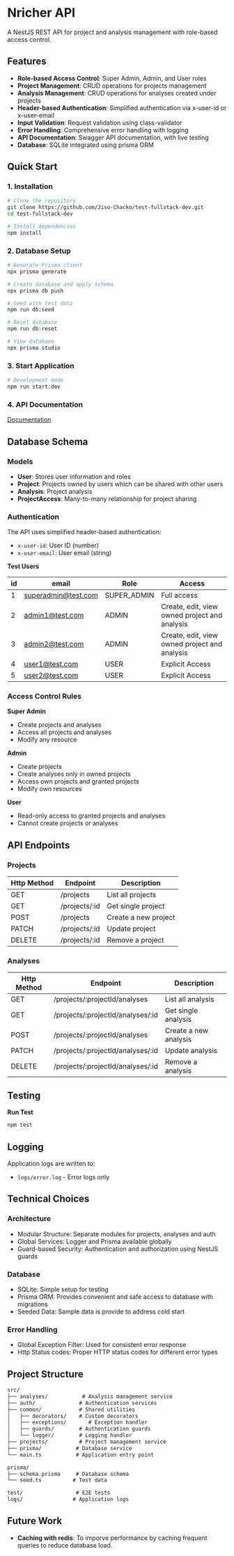 # Nricher API

A NestJS REST API for project and analysis management with role-based access control.

## Features

- **Role-based Access Control**: Super Admin, Admin, and User roles
- **Project Management**: CRUD operations for projects management
- **Analysis Management**: CRUD operations for analyses created under projects
- **Header-based Authentication**: Simplified authentication via x-user-id or x-user-email
- **Input Validation**: Request validation using class-validator
- **Error Handling**: Comprehensive error handling with logging
- **API Documentation**: Swagger API documentation, with live testing
- **Database**: SQLite integrated using prisma ORM

## Quick Start
### 1. Installation
```bash
# Clone the repository
git clone https://github.com/Jiso-Chacko/test-fullstack-dev.git
cd test-fullstack-dev

# Install dependencies
npm install
```

### 2. Database Setup
```bash
# Generate Prisma client
npx prisma generate

# Create database and apply schema
npx prisma db push

# Seed with test data
npm run db:seed

# Reset database
npm run db:reset

# View database
npx prisma studio
```

### 3. Start Application
```bash
# Development mode
npm run start:dev
```

### 4. API Documentation

[Documentation](http://localhost:3000/api-docs)

## Database Schema

### Models
- **User**: Stores user information and roles
- **Project**: Projects owned by users which can be shared with other users
- **Analysis**: Project analysis
- **ProjectAccess**: Many-to-many relationship for project sharing

### Authentication
The API uses simplified header-based authentication:
- `x-user-id`: User ID (number)
- `x-user-email`: User email (string)

 **Test Users**

 | id | email | Role | Access                                        |
 |----|-------|------|-----------------------------------------------|
 | 1  | superadmin@test.com  |   SUPER_ADMIN   | Full access                                   |
 | 2  | admin1@test.com |  ADMIN    | Create, edit, view owned project and analysis |
 | 3  | admin2@test.com  |    ADMIN  | Create, edit, view owned project and analysis                                              |
| 4  |    user1@test.com   |  USER    | Explicit Access                               |
| 5  |    user2@test.com   |   USER   | Explicit Access                               |

### Access Control Rules
**Super Admin**

- Create projects and analyses
- Access all projects and analyses
- Modify any resource

**Admin**

- Create projects
- Create analyses only in owned projects
- Access own projects and granted projects
- Modify own resources

**User**
- Read-only access to granted projects and analyses
- Cannot create projects or analyses

## API Endpoints
### Projects

  | Http Method | Endpoint  | Description          |
  |-------------|-----------|----------------------|
  | GET         | /projects | List all projects    |
  | GET    | /projects/:id        | Get single project   |
  | POST       | /projects     | Create a new project |
|    PATCH        |    /projects/:id        | Update project       |
|       DELETE          |    /projects/:id          | Remove a project     |


### Analyses

| Http Method | Endpoint  | Description           |
  |-------------|-----------|-----------------------|
| GET         | /projects/:projectId/analyses | List all analysis     |
| GET    | /projects/:projectId/analyses/:id         | Get single analysis   |
| POST       |  /projects/:projectId/analyses     | Create a new analysis |
|    PATCH        |    /projects/:projectId/analyses/:id         | Update analysis       |
|       DELETE          |    /projects/:projectId/analyses/:id       | Remove a analysis     |


## Testing

**Run Test**
```bash
npm test
```

## Logging
Application logs are written to:
- `logs/error.log` - Error logs only

## Technical Choices
### Architecture

- Modular Structure: Separate modules for projects, analyses and auth
- Global Services: Logger and Prisma available globally
- Guard-based Security: Authentication and authorization using NestJS guards

### Database

- SQLite: Simple setup for testing
- Prisma ORM: Provides convenient and safe access to database with migrations 
- Seeded Data: Sample data is provide to address cold start

### Error Handling

- Global Exception Filter: Used for consistent error response
- Http Status codes: Proper HTTP status codes for different error types

## Project Structure
```markdown
src/
├── analyses/           # Analysis management service
├── auth/              # Authentication services  
├── common/            # Shared utilities
│   ├── decorators/    # Custom decorators
│   ├── exceptions/       # Exception handler
│   ├── guards/        # Authentication guards
│   └── logger/        # Logging handler
├── projects/          # Project management service
├── prisma/           # Database service
└── main.ts           # Application entry point

prisma/
├── schema.prisma     # Database schema
└── seed.ts          # Test data

test/                 # E2E tests
logs/                # Application logs
```
## Future Work
- **Caching with redis**: To imporve performance by caching frequent queries to reduce database load.
